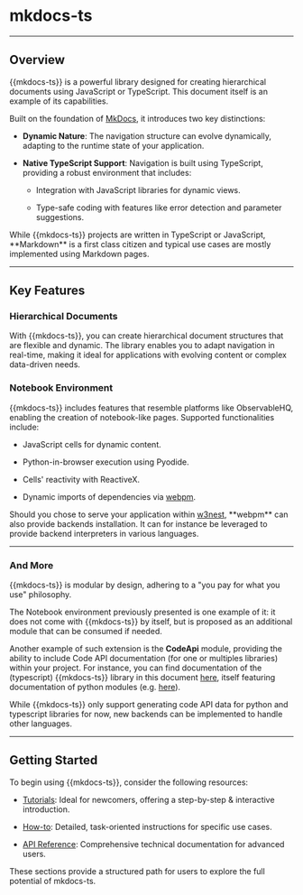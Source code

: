 # mkdocs-ts

<code-badges version="{{mkdocs-version}}" npm="mkdocs-ts" github="w3nest/mkdocs-ts" license="mit">
</code-badges>

---

## Overview

{{mkdocs-ts}} is a powerful library designed for creating hierarchical documents using JavaScript or TypeScript.
This document itself is an example of its capabilities.

Built on the foundation of [MkDocs](https://www.mkdocs.org/), it introduces two key distinctions:

*  **Dynamic Nature**: The navigation structure can evolve dynamically, adapting to the runtime state of your application.

*  **Native TypeScript Support**: Navigation is built using TypeScript, providing a robust environment that includes:

    *  Integration with JavaScript libraries for dynamic views.

    *  Type-safe coding with features like error detection and parameter suggestions.


<note level="hint">
While {{mkdocs-ts}} projects are written in TypeScript or JavaScript, **Markdown** is a first class citizen and typical 
use cases are mostly implemented using Markdown pages.
</note>

---

## Key Features

### Hierarchical Documents

With {{mkdocs-ts}}, you can create hierarchical document structures that are flexible and dynamic. 
The library enables you to adapt navigation in real-time, making it ideal for applications with evolving content or 
complex data-driven needs.

### Notebook Environment

{{mkdocs-ts}} includes features that resemble platforms like ObservableHQ, enabling the creation of notebook-like pages.
Supported functionalities include:

*  JavaScript cells for dynamic content.

*  Python-in-browser execution using Pyodide.

*  Cells' reactivity with ReactiveX.

*  Dynamic imports of dependencies via <a target='_blank' href="https://w3nest/apps/@webpm/doc">webpm</a>.

<note level="hint">
Should you chose to serve your application within <a target="_blank" href="https://w3nest.org">w3nest</a>,
**webpm** can also provide backends installation. It can for instance be leveraged to provide backend interpreters
in various languages.
</note>

---

### And More

{{mkdocs-ts}} is modular by design, adhering to a "you pay for what you use" philosophy. 

The Notebook environment previously presented is one example of it: it does not come with {{mkdocs-ts}} by itself, 
but is proposed as an additional module that can be consumed if needed. 

Another example of such extension is the **CodeApi** module, providing the ability to include Code API documentation
(for one or multiples libraries) within your project. For instance, you can find documentation of the (typescript)
{{mkdocs-ts}} library in this document [here](@nav/api/), itself featuring documentation of python modules 
(e.g. [here](@nav/api/Backends/mkdocs_py_griffe)).

<note level="hint">
While {{mkdocs-ts}} only support generating code API data for python and typescript libraries for now, new 
backends can be implemented to handle other languages.
</note>

---

## Getting Started

To begin using {{mkdocs-ts}}, consider the following resources:

*  [Tutorials](@nav/tutorials): Ideal for newcomers, offering a step-by-step & interactive introduction.

*  [How-to](@nav/how-to): Detailed, task-oriented instructions for specific use cases. 

*  [API Reference](@nav/api):  Comprehensive technical documentation for advanced users.

These sections provide a structured path for users to explore the full potential of mkdocs-ts.

